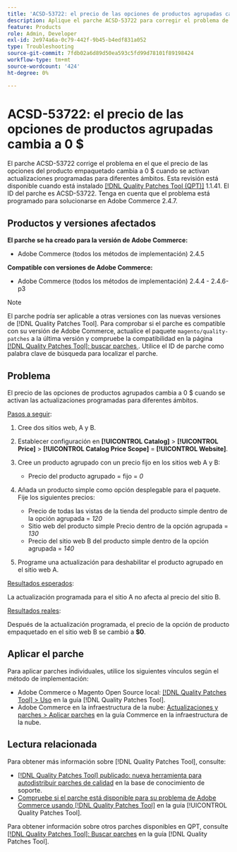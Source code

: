 ```yaml
---
title: 'ACSD-53722: el precio de las opciones de productos agrupadas cambia a 0 $'
description: Aplique el parche ACSD-53722 para corregir el problema de Adobe Commerce en el que el precio de las opciones del producto agrupadas cambia a 0 $ cuando se activan actualizaciones programadas para diferentes ámbitos.
feature: Products
role: Admin, Developer
exl-id: 2e974a6a-0c79-442f-9b45-b4edf831a052
type: Troubleshooting
source-git-commit: 7fdb02a6d89d50ea593c5fd99d78101f89198424
workflow-type: tm+mt
source-wordcount: '424'
ht-degree: 0%

---
```


# ACSD-53722: el precio de las opciones de productos agrupadas cambia a 0 $

El parche ACSD-53722 corrige el problema en el que el precio de las opciones del producto empaquetado cambia a 0 $ cuando se activan actualizaciones programadas para diferentes ámbitos. Esta revisión está disponible cuando está instalado [[!DNL Quality Patches Tool (QPT)]](https://experienceleague.adobe.com/es/docs/commerce-operations/tools/quality-patches-tool/quality-patches-tool-to-self-serve-quality-patches) 1.1.41. El ID del parche es ACSD-53722. Tenga en cuenta que el problema está programado para solucionarse en Adobe Commerce 2.4.7.

## Productos y versiones afectados

**El parche se ha creado para la versión de Adobe Commerce:**

* Adobe Commerce (todos los métodos de implementación) 2.4.5

**Compatible con versiones de Adobe Commerce:**

* Adobe Commerce (todos los métodos de implementación) 2.4.4 - 2.4.6-p3

>[!NOTE]
>
>El parche podría ser aplicable a otras versiones con las nuevas versiones de [!DNL Quality Patches Tool]. Para comprobar si el parche es compatible con su versión de Adobe Commerce, actualice el paquete `magento/quality-patches` a la última versión y compruebe la compatibilidad en la página [[!DNL Quality Patches Tool]: buscar parches ](https://experienceleague.adobe.com/tools/commerce-quality-patches/index.html?lang=es). Utilice el ID de parche como palabra clave de búsqueda para localizar el parche.

## Problema

El precio de las opciones de productos agrupados cambia a 0 $ cuando se activan las actualizaciones programadas para diferentes ámbitos.

<u>Pasos a seguir</u>:

1. Cree dos sitios web, A y B.
1. Establecer configuración en **[!UICONTROL Catalog]** > **[!UICONTROL Price]** > **[!UICONTROL Catalog Price Scope]** = **[!UICONTROL Website]**.
1. Cree un producto agrupado con un precio fijo en los sitios web A y B:

   * Precio del producto agrupado = fijo = *0*

1. Añada un producto simple como opción desplegable para el paquete. Fije los siguientes precios:

   * Precio de todas las vistas de la tienda del producto simple dentro de la opción agrupada = *120*
   * Sitio web del producto simple Precio dentro de la opción agrupada = *130*
   * Precio del sitio web B del producto simple dentro de la opción agrupada = *140*

1. Programe una actualización para deshabilitar el producto agrupado en el sitio web A.

<u>Resultados esperados</u>:

La actualización programada para el sitio A no afecta al precio del sitio B.

<u>Resultados reales</u>:

Después de la actualización programada, el precio de la opción de producto empaquetado en el sitio web B se cambió a **$0**.

## Aplicar el parche

Para aplicar parches individuales, utilice los siguientes vínculos según el método de implementación:

* Adobe Commerce o Magento Open Source local: [[!DNL Quality Patches Tool] > Uso](/help/tools/quality-patches-tool/usage.md) en la guía [!DNL Quality Patches Tool].
* Adobe Commerce en la infraestructura de la nube: [Actualizaciones y parches > Aplicar parches](https://experienceleague.adobe.com/docs/commerce-cloud-service/user-guide/develop/upgrade/apply-patches.html?lang=es) en la guía Commerce en la infraestructura de la nube.

## Lectura relacionada

Para obtener más información sobre [!DNL Quality Patches Tool], consulte:

* [[!DNL Quality Patches Tool] publicado: nueva herramienta para autodistribuir parches de calidad](https://experienceleague.adobe.com/es/docs/commerce-operations/tools/quality-patches-tool/quality-patches-tool-to-self-serve-quality-patches) en la base de conocimiento de soporte.
* [Compruebe si el parche está disponible para su problema de Adobe Commerce usando [!DNL Quality Patches Tool]](/help/tools/quality-patches-tool/patches-available-in-qpt/check-patch-for-magento-issue-with-magento-quality-patches.md) en la guía [!UICONTROL Quality Patches Tool].


Para obtener información sobre otros parches disponibles en QPT, consulte [[!DNL Quality Patches Tool]: Buscar parches](https://experienceleague.adobe.com/tools/commerce-quality-patches/index.html?lang=es) en la guía [!DNL Quality Patches Tool].
